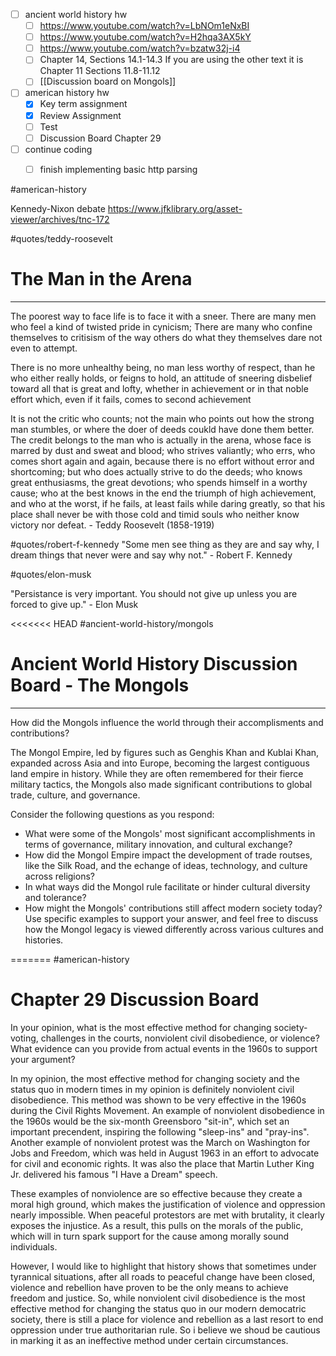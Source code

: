 - [ ] ancient world history hw
	- [ ] https://www.youtube.com/watch?v=LbNOm1eNxBI
	- [ ] https://www.youtube.com/watch?v=H2hqa3AX5kY
	- [ ] https://www.youtube.com/watch?v=bzatw32j-i4
	- [ ] Chapter 14, Sections 14.1-14.3 If you are using the other text it is Chapter 11 Sections 11.8-11.12
	- [ ] [[Discussion board on Mongols]]
- [ ] american history hw
	- [x] Key term assignment
	- [x] Review Assignment
	- [ ] Test
	- [ ] Discussion Board Chapter 29
- [ ] continue coding
	- [ ] finish implementing basic http parsing


#american-history 

Kennedy-Nixon debate
https://www.jfklibrary.org/asset-viewer/archives/tnc-172


#quotes/teddy-roosevelt

# The Man in the Arena
---

The poorest way to face life is to face it with a sneer. There are many men who feel a kind of twisted pride in cynicism; There are many who confine themselves to critisism of the way others do what they themselves dare not even to attempt.

There is no more unhealthy being, no man less worthy of respect, than he who either really holds, or feigns to hold, an attitude of sneering disbelief toward all that is great and lofty, whether in achievement or in that noble effort which, even if it fails, comes to second achievement

It is not the critic who counts; not the main who points out how the strong man stumbles, or where the doer of deeds coukld have done them better. The credit belongs to the man who is actually in the arena, whose face is marred by dust and sweat and blood; who strives valiantly; who errs, who comes short again and again, because there is no effort without error and shortcoming; but who does actually strive to do the deeds; who knows great enthusiasms, the great devotions; who spends himself in a worthy cause; who at the best knows in the end the triumph of high achievement, and who at the worst, if he fails, at least fails while daring greatly, so that his place shall never be with those cold and timid souls who neither know victory nor defeat. 
	- Teddy Roosevelt (1858-1919)


#quotes/robert-f-kennedy
"Some men see thing as they are and say why, I dream things that never were and say why not."
	- Robert F. Kennedy


#quotes/elon-musk

"Persistance is very important. You should not give up unless you are forced to give up."
	- Elon Musk


<<<<<<< HEAD
#ancient-world-history/mongols
# Ancient World History Discussion Board - The Mongols
---
How did the Mongols influence the world through their accomplisments and contributions?

The Mongol Empire, led by figures such as Genghis Khan and Kublai Khan, expanded across Asia and into Europe, becoming the largest contiguous land empire in history. While they are often remembered for their fierce military tactics, the Mongols also made significant contributions to global trade, culture, and governance.

Consider the following questions as you respond:
- What were some of the Mongols' most significant accomplishments in terms of governance, military innovation, and cultural exchange?
- How did the Mongol Empire impact the development of trade routses, like the Silk Road, and the echange of ideas, technology, and culture across religions?
- In what ways did the Mongol rule facilitate or hinder cultural diversity and tolerance?
- How might the Mongols' contributions still affect modern society today?
Use specific examples to support your answer, and feel free to discuss how the Mongol legacy is viewed differently across various cultures and histories.







=======
#american-history
# Chapter 29 Discussion Board

In your opinion, what is the most effective method for changing society-voting, challenges in the courts, nonviolent civil disobedience, or violence? What evidence can you provide from actual events in the 1960s to support your argument?

In my opinion, the most effective method for changing society and the status quo in modern times in my opinion is definitely nonviolent civil disobedience. This method was shown to be very effective in the 1960s during the Civil Rights Movement. An example of nonviolent disobedience in the 1960s would be the six-month Greensboro "sit-in", which set an important precendent, inspiring the following "sleep-ins" and "pray-ins". Another example of nonviolent protest was the March on Washington for Jobs and Freedom, which was held in August 1963 in an effort to advocate for civil and economic rights. It was also the place that Martin Luther King Jr. delivered his famous "I Have a Dream" speech. 

These examples of nonviolence are so effective because they create a moral high ground, which makes the justification of violence and oppression nearly impossible. When peaceful protestors are met with brutality, it clearly exposes the injustice. As a result, this pulls on the morals of the public, which will in turn spark support for the cause among morally sound individuals.

However, I would like to highlight that history shows that sometimes under tyrannical situations, after all roads to peaceful change have been closed, violence and rebellion have proven to be the only means to achieve freedom and justice. So, while nonviolent civil disobedience is the most effective method for changing the status quo in our modern democatric society, there is still a place for violence and rebellion as a last resort to end oppression under true authoritarian rule. So i believe we shoud be cautious in marking it as an ineffective method under certain circumstances.

